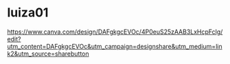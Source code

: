 # luiza01
https://www.canva.com/design/DAFgkgcEVOc/4P0euS25zAAB3LxHcpFclg/edit?utm_content=DAFgkgcEVOc&utm_campaign=designshare&utm_medium=link2&utm_source=sharebutton
